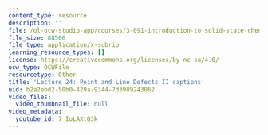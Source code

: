 ```yaml
---
content_type: resource
description: ''
file: /ol-ocw-studio-app/courses/3-091-introduction-to-solid-state-chemistry-fall-2018/7_IoLAXtQ3k_captions.webvtt
file_size: 88506
file_type: application/x-subrip
learning_resource_types: []
license: https://creativecommons.org/licenses/by-nc-sa/4.0/
ocw_type: OCWFile
resourcetype: Other
title: 'Lecture 24: Point and Line Defects II captions'
uid: b2a2ebd2-50b0-429a-9344-7d3989243062
video_files:
  video_thumbnail_file: null
video_metadata:
  youtube_id: 7_IoLAXtQ3k
---
```

